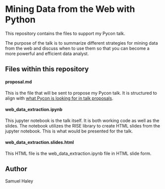 # Mining Data from the Web with Python
This repository contains the files to support my Pycon talk.

The purpose of the talk is to summarize different strategies for mining data from the web and discuss when to use them so that you can become a more powerful and efficient data analyst.

## Files within this repository

#### proposal.md
This is the file that will be sent to propose my Pycon talk.  It is structured to align with [what Pycon is looking for in talk proposals](https://us.pycon.org/2019/speaking/).

#### web_data_extraction.ipynb
This jupyter notebook is the talk itself.  It is both working code as well as the slides.  The notebook utilizes the RISE library to create HTML slides from the jupyter notebook.  This is what would be presented for the talk.

#### web_data_extraction.slides.html
This HTML file is the web_data_extraction.ipynb file in HTML slide form.

## Author
Samuel Haley

